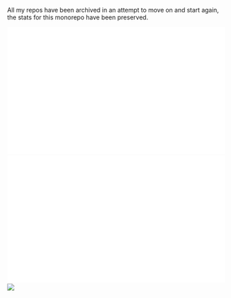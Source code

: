 All my repos have been archived in an attempt to move on and start again, the stats for this monorepo have been preserved.

![](https://raw.githubusercontent.com/PvtTyphoon/profile-stats/master/generated/overview.svg?v=1)
![](https://raw.githubusercontent.com/PvtTyphoon/profile-stats/master/generated/languages.svg?v=1)
![](https://i-really-should.go-get-a.life/AFz6zI.gif)
